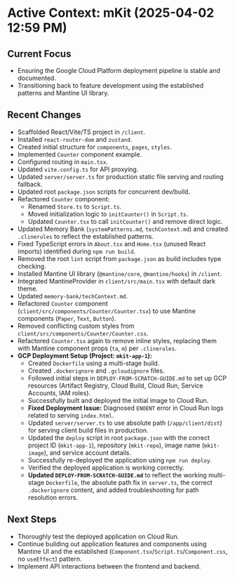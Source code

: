# Active Context: mKit (2025-04-02 12:59 PM)

## Current Focus

-   Ensuring the Google Cloud Platform deployment pipeline is stable and documented.
-   Transitioning back to feature development using the established patterns and Mantine UI library.

## Recent Changes

-   Scaffolded React/Vite/TS project in `/client`.
-   Installed `react-router-dom` and `zustand`.
-   Created initial structure for `components`, `pages`, `styles`.
-   Implemented `Counter` component example.
-   Configured routing in `main.tsx`.
-   Updated `vite.config.ts` for API proxying.
-   Updated `server/server.ts` for production static file serving and routing fallback.
-   Updated root `package.json` scripts for concurrent dev/build.
-   Refactored `Counter` component:
    -   Renamed `Store.ts` to `Script.ts`.
    -   Moved initialization logic to `initCounter()` in `Script.ts`.
    -   Updated `Counter.tsx` to call `initCounter()` and remove direct logic.
-   Updated Memory Bank (`systemPatterns.md`, `techContext.md`) and created `.clinerules` to reflect the established patterns.
-   Fixed TypeScript errors in `About.tsx` and `Home.tsx` (unused React imports) identified during `npm run build`.
-   Removed the root `lint` script from `package.json` as build includes type checking.
-   Installed Mantine UI library (`@mantine/core`, `@mantine/hooks`) in `/client`.
-   Integrated MantineProvider in `client/src/main.tsx` with default dark theme.
-   Updated `memory-bank/techContext.md`.
-   Refactored `Counter` component (`client/src/components/Counter/Counter.tsx`) to use Mantine components (`Paper`, `Text`, `Button`).
-   Removed conflicting custom styles from `client/src/components/Counter/Counter.css`.
-   Refactored `Counter.tsx` again to remove inline styles, replacing them with Mantine component props (`ta`, `m`) per `.clinerules`.
-   **GCP Deployment Setup (Project: `mkit-app-1`):**
    -   Created `Dockerfile` using a multi-stage build.
    -   Created `.dockerignore` and `.gcloudignore` files.
    -   Followed initial steps in `DEPLOY-FROM-SCRATCH-GUIDE.md` to set up GCP resources (Artifact Registry, Cloud Build, Cloud Run, Service Accounts, IAM roles).
    -   Successfully built and deployed the initial image to Cloud Run.
    -   **Fixed Deployment Issue:** Diagnosed `ENOENT` error in Cloud Run logs related to serving `index.html`.
    -   Updated `server/server.ts` to use absolute path (`/app/client/dist`) for serving client build files in production.
    -   Updated the `deploy` script in root `package.json` with the correct project ID (`mkit-app-1`), repository (`mkit-repo`), image name (`mkit-image`), and service account details.
    -   Successfully re-deployed the application using `npm run deploy`.
    -   Verified the deployed application is working correctly.
    -   **Updated `DEPLOY-FROM-SCRATCH-GUIDE.md`** to reflect the working multi-stage `Dockerfile`, the absolute path fix in `server.ts`, the correct `.dockerignore` content, and added troubleshooting for path resolution errors.

## Next Steps

-   Thoroughly test the deployed application on Cloud Run.
-   Continue building out application features and components using Mantine UI and the established (`Component.tsx`/`Script.ts`/`Component.css`, no `useEffect`) pattern.
-   Implement API interactions between the frontend and backend.
